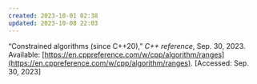 ```yaml
---
created: 2023-10-01 02:38
updated: 2023-10-08 22:03
---
```


“Constrained algorithms (since C++20),” _C++ reference_, Sep. 30, 2023. Available: [https://en.cppreference.com/w/cpp/algorithm/ranges](https://en.cppreference.com/w/cpp/algorithm/ranges). [Accessed: Sep. 30, 2023]